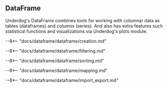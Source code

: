 ## DataFrame

Underdog's DataFrame combines tools for working with columnar data as tables (dataframes) and columns
(series). And also has extra features such statistical functions and visualizations via 
Underdog's plots module.

--8<-- "docs/dataframe/dataframe/creation.md"

--8<-- "docs/dataframe/dataframe/filtering.md"

--8<-- "docs/dataframe/dataframe/sorting.md"

--8<-- "docs/dataframe/dataframe/mapping.md"

--8<-- "docs/dataframe/dataframe/import_export.md"